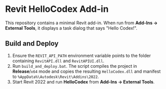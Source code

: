 # Revit HelloCodex Add-in

This repository contains a minimal Revit add-in. When run from **Add-Ins -> External Tools**, it displays a task dialog that says "Hello Codex!".

## Build and Deploy
1. Ensure the `REVIT_API_PATH` environment variable points to the folder containing `RevitAPI.dll` and `RevitAPIUI.dll`.
2. Run `build_and_deploy.bat`. The script compiles the project in **Release**/`x64` mode and copies the resulting `HelloCodex.dll` and manifest to `%AppData%\Autodesk\Revit\Addins\2022`.
3. Start Revit 2022 and run **HelloCodex** from **Add-Ins -> External Tools**.
